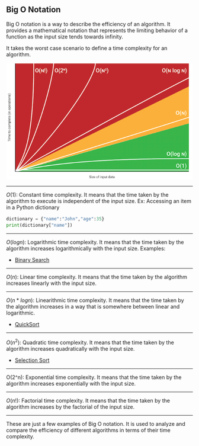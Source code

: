 ## Big O Notation
Big O notation is a way to describe the efficiency of an algorithm. It provides a mathematical notation that represents the limiting behavior of a function as the input size tends towards infinity.

It takes the worst case scenario to define a time complexity for an algorithm.

![Time complexity chart](./img/bigONotation.png)

---
$O(1)$: Constant time complexity. It means that the time taken by the algorithm to execute is independent of the input size.
Ex: Accessing an item in a Python dictionary
```python
dictionary = {"name":"John","age":35}
print(dictionary["name"])
```
---
$O(log n)$: Logarithmic time complexity. It means that the time taken by the algorithm increases logarithmically with the input size.
Examples:
* [Binary Search](./binarySearch/binarySearch.md)
---
$O(n)$: Linear time complexity. It means that the time taken by the 
algorithm increases linearly with the input size.

---
$O(n * log n)$: Linearithmic time complexity. It means that the time taken by the algorithm increases in a way that is somewhere between linear and logarithmic.
* [QuickSort](./sort/quickSort/quickSort.md)

---
$O(n^2)$: Quadratic time complexity. It means that the time taken by the algorithm increases quadratically with the input size.
* [Selection Sort](./sort/selectionSort.md)
---
O(2^n): Exponential time complexity. It means that the time taken by the algorithm increases exponentially with the input size.

---
$O(n!)$: Factorial time complexity. It means that the time taken by the algorithm increases by the factorial of the input size.

---
These are just a few examples of Big O notation. It is used to analyze and compare the efficiency of different algorithms in terms of their time complexity.